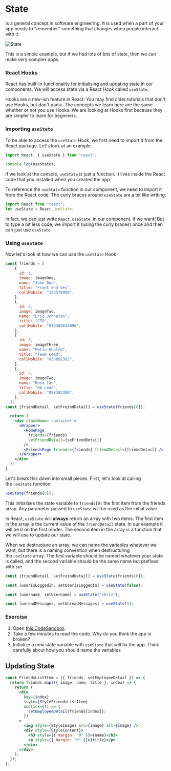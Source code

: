 # State

Is a general concept in software engineering. It is used when a part of your app needs to "remember" something that changes when people interact with it.

![State](https://s3-us-west-2.amazonaws.com/secure.notion-static.com/31b5b0ed-9910-4fbd-8dc6-2a916eb2a730/Untitled.png)

This is a simple example, but if we had lots of bits of state, then we can make very complex apps.

### React Hooks

React has built-in functionality for initialising and updating state in our components. We will access state via a React *Hook* called `useState`.

Hooks are a new-ish feature in React. You may find older tutorials that don't use Hooks, but don't panic. The concepts we learn here are the same whether or not you use Hooks. We are looking at Hooks first because they are simpler to learn for beginners.

### Importing `useState`

To be able to access the `useState` Hook, we first need to import it from the React package. Let's look at an example.

```jsx
import React, { useState } from "react";

console.log(useState);
```

If we look at the console, `useState` is just a function. It lives inside the React code that you installed when you created the app.

To reference the `useState` function in our component, we need to import it from the React code. The curly braces around `useState` are a bit like writing:

```jsx
import React from "react";
let useState = React.useState;
```

In fact, we can just write `React.useState`
 in our component, if we want! But to type a bit less code, we import it (using the curly braces) once and then can just use `useState`

### Using `useState`

Now let's look at how we can use the `useState` Hook

```jsx
const friends = [
    {
      id: 1,
      image: imageOne,
      name: "John Doe",
      title: "Front end dev",
      callMobile: "123578900",
    },
    {
      id: 2,
      image: imageTwo,
      name: "Eric Johnatan",
      title: "CTO",
      callMobile: "918309834098",
    },
    {
      id: 3,
      image: imageThree,
      name: "Metin Khaled",
      title: "Team Lead",
      callMobile: "838092382",
    },
    {
      id: 4,
      image: imageTwo,
      name: "Rosa Ian",
      title: "QA Lead",
      callMobile: "098392380",
    },
  ];
const [friendDetail, setFreindDetail] = useState(friends[0]);

  return (
    <div className='container'>
      <Wrapper>
        <HomePage
          friends={friends}
          setFriendDetail={seFriendDetail}
        />
        <FriendsPage friends={friends} friendDetail={friendDetail} />
      </Wrapper>
    </div>
  );
}
```

Let's break this down into small pieces. First, let's look at calling the `useState` function:

```jsx
useState(friends[0]);
```

This initialises the state variable to `friends[0]` the first item from the friends array. Any parameter passed to `useState` will be used as the initial value.

In React, `useState` will **always** return an array with two items. The first item in the array is the current value of the `friendDetail` state. In our example it will be 0 on the first render. The second item in the array is a function that we will use to update our state.

When we destructure an array, we can name the variables whatever we want, but there is a naming convention when destructuring the `useState` array. The first variable should be named whatever your state is called, and the second variable should be the same name but prefixed with `set`

```jsx
const [friendDetail, setFreindDetail] = useState(friends[0]);

const [userIsLoggedIn, setUserIsLoggedIn] = useState(false);

const [username, setUsername] = useState("chris");

const [unreadMessages, setUnreadMessages] = useState(5);
```

### Exercise

1. Open [this CodeSandbox](https://codesandbox.io/s/using-usestate-exercise-3kwei?file=/src/Weather.js).
2. Take a few minutes to read the code. Why do you think the app is broken?
3. Initialize a new state variable with `useState` that will fix the app. Think carefully about how you should name the variables

## **Updating State**

```jsx
const FriendsListItem = ({ friends, setEmployeeDetail }) => {
  return friends.map(({ image, name, title }, index) => {
    return (
      <div
        key={index}
        style={StyleFriendsListItem}
        onClick={() => {
          setEmployeeDetail(friends[index]);
        }}
      >
        <img style={StyleImage} src={image} alt={image} />
        <div style={StyleContent}>
          <h3 style={{ margin: "0" }}>{name}</h3>
          <p style={{ margin: "0" }}>{title}</p>
        </div>
      </div>
    );
  });
};
```
